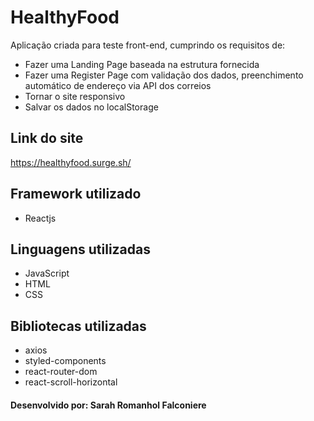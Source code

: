 # HealthyFood

Aplicação criada para teste front-end, cumprindo os requisitos de:

- Fazer uma Landing Page baseada na estrutura fornecida
- Fazer uma Register Page com validação dos dados, preenchimento automático de endereço via API dos correios
- Tornar o site responsivo
- Salvar os dados no localStorage

## Link do site

https://healthyfood.surge.sh/

## Framework utilizado

- Reactjs

## Linguagens utilizadas

- JavaScript
- HTML
- CSS

## Bibliotecas utilizadas

- axios
- styled-components
- react-router-dom
- react-scroll-horizontal


#### Desenvolvido por: Sarah Romanhol Falconiere


